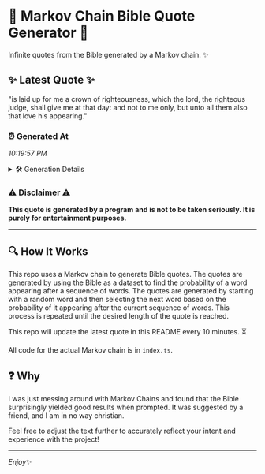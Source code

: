 # 📖 Markov Chain Bible Quote Generator 📖

Infinite quotes from the Bible generated by a Markov chain. ✨

## ✨ Latest Quote ✨
"is laid up for me a crown of righteousness, which the lord, the righteous judge, shall give me at that day: and not to me only, but unto all them also that love his appearing."

### ⏰ Generated At
*10:19:57 PM*

<details>
    <summary>🛠️ Generation Details</summary>
    <p>
        <strong>🌱 Seed:</strong> is<br>
        <strong>🔄 Iterations:</strong> 34<br>
        <strong>📜 Context History:</strong><br>[ is ]: laid<br>[ is, laid ]: up<br>[ is, laid, up ]: for<br>[ is, laid, up, for ]: me<br>[ is, laid, up, for, me ]: a<br>[ is, laid, up, for, me, a ]: crown<br>[ laid, up, for, me, a, crown ]: of<br>[ up, for, me, a, crown, of ]: righteousness,<br>[ for, me, a, crown, of, righteousness, ]: which<br>[ me, a, crown, of, righteousness,, which ]: the<br>[ a, crown, of, righteousness,, which, the ]: lord,<br>[ crown, of, righteousness,, which, the, lord, ]: the<br>[ of, righteousness,, which, the, lord,, the ]: righteous<br>[ righteousness,, which, the, lord,, the, righteous ]: judge,<br>[ which, the, lord,, the, righteous, judge, ]: shall<br>[ the, lord,, the, righteous, judge,, shall ]: give<br>[ lord,, the, righteous, judge,, shall, give ]: me<br>[ the, righteous, judge,, shall, give, me ]: at<br>[ righteous, judge,, shall, give, me, at ]: that<br>[ judge,, shall, give, me, at, that ]: day:<br>[ shall, give, me, at, that, day: ]: and<br>[ give, me, at, that, day:, and ]: not<br>[ me, at, that, day:, and, not ]: to<br>[ at, that, day:, and, not, to ]: me<br>[ that, day:, and, not, to, me ]: only,<br>[ day:, and, not, to, me, only, ]: but<br>[ and, not, to, me, only,, but ]: unto<br>[ not, to, me, only,, but, unto ]: all<br>[ to, me, only,, but, unto, all ]: them<br>[ me, only,, but, unto, all, them ]: also<br>[ only,, but, unto, all, them, also ]: that<br>[ but, unto, all, them, also, that ]: love<br>[ unto, all, them, also, that, love ]: his<br>[ all, them, also, that, love, his ]: appearing.<br>
    </p>
</details>

### ⚠️ Disclaimer ⚠️
**This quote is generated by a program and is not to be taken seriously. It is purely for entertainment purposes.**

---

## 🔍 How It Works

This repo uses a Markov chain to generate Bible quotes. The quotes are generated by using the Bible as a dataset to find the probability of a word appearing after a sequence of words. The quotes are generated by starting with a random word and then selecting the next word based on the probability of it appearing after the current sequence of words. This process is repeated until the desired length of the quote is reached.

This repo will update the latest quote in this README every 10 minutes. ⏳

All code for the actual Markov chain is in `index.ts`.

## ❓ Why

I was just messing around with Markov Chains and found that the Bible surprisingly yielded good results when prompted. 
It was suggested by a friend, and I am in no way christian.

Feel free to adjust the text further to accurately reflect your intent and experience with the project!

---

*Enjoy*✨
